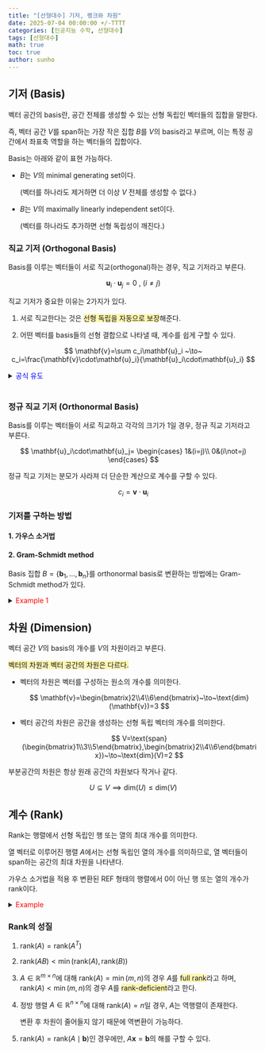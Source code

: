 ```yaml
---
title: "[선형대수] 기저, 랭크와 차원"
date: 2025-07-04 00:00:00 +/-TTTT
categories: [인공지능 수학, 선형대수]
tags: [선형대수]
math: true
toc: true
author: sunho
---
```


## 기저 (Basis)

벡터 공간의 basis란, 공간 전체를 생성할 수 있는 선형 독립인 벡터들의 집합을 말한다.

즉, 벡터 공간 $V$를 span하는 가장 작은 집합 $B$를 $V$의 basis라고 부르며, 이는 특정 공간에서 좌표축 역할을 하는 벡터들의 집합이다.

Basis는 아래와 같이 표현 가능하다.

- $B$는 $V$의 minimal generating set이다. 

   (벡터를 하나라도 제거하면 더 이상 $V$ 전체를 생성할 수 없다.)

- $B$는 $V$의 maximally linearly independent set이다.

   (벡터를 하나라도 추가하면 선형 독립성이 깨진다.)

### 직교 기저 (Orthogonal Basis)

Basis를 이루는 벡터들이 서로 직교(orthogonal)하는 경우, 직교 기저라고 부른다.

$$
\mathbf{u}_i\cdot\mathbf{u}_j=0~,~(i\not=j)
$$

직교 기저가 중요한 이유는 2가지가 있다.

1. 서로 직교한다는 것은 <span style="background-color:#fff5b1">선형 독립을 자동으로 보장</span>해준다.

2. 어떤 벡터를 basis들의 선형 결합으로 나타낼 때, 계수를 쉽게 구할 수 있다.

$$
\mathbf{v}=\sum c_i\mathbf{u}_i
~\to~
c_i=\frac{\mathbf{v}\cdot\mathbf{u}_i}{\mathbf{u}_i\cdot\mathbf{u}_i}
$$

   <details>
   <summary><font color='#0000FF'>공식 유도</font></summary>
   <div markdown="1">

   $$
   \mathbf{v}=\sum c_i\mathbf{u}_i
   $$

   1. 양변에 $\mathbf{u}_k$를 내적함

   $$
   \mathbf{v}\cdot\mathbf{u}_k=\left(\sum c_i\mathbf{u}_i\right)\cdot\mathbf{u}_k=\sum c_i(\mathbf{u}_i\cdot\mathbf{u}_k)
   $$

   2. $\mathbf{u}_i\cdot\mathbf{u}_j=0~,~(i\not=j)$이기 때문에 우변에는 $i=k$인 항만 남음

   $$
   \mathbf{v}\cdot\mathbf{u}_k=c_k(\mathbf{u}_k\cdot\mathbf{u}_k)
   $$

   3. $c_1$만 남기고 이항

   $$
   c_k=\frac{\mathbf{v}\cdot\mathbf{u}_k}{\mathbf{u}_k\cdot\mathbf{u}_k}
   $$

   </div>
   </details>
   <br>

### 정규 직교 기저 (Orthonormal Basis)

Basis를 이루는 벡터들이 서로 직교하고 각각의 크기가 1일 경우, 정규 직교 기저라고 부른다.

$$
\mathbf{u}_i\cdot\mathbf{u}_j=
\begin{cases}
1&(i=j)\\
0&(i\not=j)
\end{cases}
$$

정규 직교 기저는 분모가 사라져 더 단순한 계산으로 계수를 구할 수 있다.

$$
c_i=\mathbf{v}\cdot\mathbf{u}_i
$$

### 기저를 구하는 방법

#### 1. 가우스 소거법



#### 2. Gram-Schmidt method

Basis 집합 $B=\lbrace\mathbf{b}_1,\dots,\mathbf{b}_n\rbrace$를 orthonormal basis로 변환하는 방법에는 Gram-Schmidt method가 있다.

<details>
<summary><font color='#FF0000'>Example 1</font></summary>
<div markdown="1">

$$
B=
\begin{bmatrix}

\end{bmatrix}
$$

---

1. $\mathbf{b}_2$를 $\mathbf{b}_1$ 방향과 $\mathbf{b}_1$에 수직한 벡터의 합으로 분리

3. $\mathbf{b}_1$에 수직한 벡터를 구함

5. 크기를 1로 조절해 orthonormal basis로 변환

---

</div>
</details>

## 차원 (Dimension)

벡터 공간 $V$의 basis의 개수를 $V$의 차원이라고 부른다.

<span style="background-color:#fff5b1">벡터의 차원과 벡터 공간의 차원은 다르다.</span>

- 벡터의 차원은 벡터를 구성하는 원소의 개수를 의미한다.

   $$
   \mathbf{v}=\begin{bmatrix}2\\4\\6\end{bmatrix}~\to~\text{dim}(\mathbf{v})=3
   $$

- 벡터 공간의 차원은 공간을 생성하는 선형 독립 벡터의 개수를 의미한다.

   $$
   V=\text{span}(\begin{bmatrix}1\\3\\5\end{bmatrix},\begin{bmatrix}2\\4\\6\end{bmatrix})~\to~\text{dim}(V)=2
   $$

부분공간의 차원은 항상 원래 공간의 차원보다 작거나 같다.

$$
U\subseteq V \implies \text{dim}(U)\leq \text{dim}(V)
$$

## 계수 (Rank)

Rank는 행렬에서 선형 독립인 행 또는 열의 최대 개수를 의미한다.

열 벡터로 이루어진 행렬 $A$에서는 선형 독립인 열의 개수를 의미하므로, 열 벡터들이 span하는 공간의 최대 차원을 나타낸다.

가우스 소거법을 적용 후 변환된 REF 형태의 행렬에서 0이 아닌 행 또는 열의 개수가 rank이다.

<details>
<summary><font color='#FF0000'>Example</font></summary>
<div markdown="1">
  
$$
A=\begin{bmatrix}1&2&3\\2&3&4\\3&6&9\end{bmatrix}
$$

---

**1. 가우스 소거법 적용**

$$
A=\begin{bmatrix}1&2&3\\0&1&2\\0&0&0\end{bmatrix}
$$

**2. 0이 아닌 행 또는 열의 개수 세기**

0이 아닌 행이 2개이므로, $\text{rank}(A)=2$ 이다.

즉, 3개의 column vector들이 span하는 공간 $V$의 차원은 2차원 평면이다.

---

</div>
</details>

### Rank의 성질

1. $\text{rank}(A)=\text{rank}(A^T)$
2. $\text{rank}(AB)<\min\left(\text{rank}(A),\text{rank}(B)\right)$
3. $A\in\mathbb{R}^{m\times n}$에 대해 $\text{rank}(A)=\min(m,n)$의 경우 $A$를 <span style="background-color:#fff5b1">full rank</span>라고 하며, $\text{rank}(A)<\min(m,n)$의 경우 $A$를 <span style="background-color:#fff5b1">rank-deficient</span>라고 한다.
4. 정방 행렬 $A\in\mathbb{R}^{n\times n}$에 대해 $\text{rank}(A)=n$일 경우, $A$는 역행렬이 존재한다.

   변환 후 차원이 줄어들지 않기 때문에 역변환이 가능하다.
5. $\text{rank}(A)=\text{rank}(A\mid \mathbf{b})$인 경우에만, $A\mathbf{x}=\mathbf{b}$의 해를 구할 수 있다.
